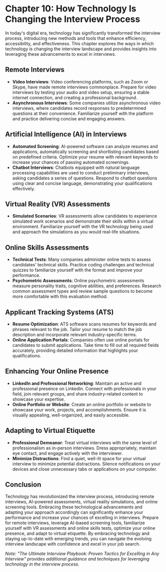 Chapter 10: How Technology Is Changing the Interview Process
============================================================

In today's digital era, technology has significantly transformed the interview process, introducing new methods and tools that enhance efficiency, accessibility, and effectiveness. This chapter explores the ways in which technology is changing the interview landscape and provides insights into leveraging these advancements to excel in interviews.

Remote Interviews
-----------------

* **Video Interviews**: Video conferencing platforms, such as Zoom or Skype, have made remote interviews commonplace. Prepare for video interviews by testing your audio and video setup, ensuring a stable internet connection, and creating a professional background.
* **Asynchronous Interviews**: Some companies utilize asynchronous video interviews, where candidates record responses to predetermined questions at their convenience. Familiarize yourself with the platform and practice delivering concise and engaging answers.

Artificial Intelligence (AI) in Interviews
------------------------------------------

* **Automated Screening**: AI-powered software can analyze resumes and applications, automatically screening and shortlisting candidates based on predefined criteria. Optimize your resume with relevant keywords to increase your chances of passing automated screenings.
* **Chatbot Interviews**: Chatbots equipped with natural language processing capabilities are used to conduct preliminary interviews, asking candidates a series of questions. Respond to chatbot questions using clear and concise language, demonstrating your qualifications effectively.

Virtual Reality (VR) Assessments
--------------------------------

* **Simulated Scenarios**: VR assessments allow candidates to experience simulated work scenarios and demonstrate their skills within a virtual environment. Familiarize yourself with the VR technology being used and approach the simulations as you would real-life situations.

Online Skills Assessments
-------------------------

* **Technical Tests**: Many companies administer online tests to assess candidates' technical skills. Practice coding challenges and technical quizzes to familiarize yourself with the format and improve your performance.
* **Psychometric Assessments**: Online psychometric assessments measure personality traits, cognitive abilities, and preferences. Research common assessment types and review sample questions to become more comfortable with this evaluation method.

Applicant Tracking Systems (ATS)
--------------------------------

* **Resume Optimization**: ATS software scans resumes for keywords and phrases relevant to the job. Tailor your resume to match the job description and incorporate relevant industry-specific terms.
* **Online Application Portals**: Companies often use online portals for candidates to submit applications. Take time to fill out all required fields accurately, providing detailed information that highlights your qualifications.

Enhancing Your Online Presence
------------------------------

* **LinkedIn and Professional Networking**: Maintain an active and professional presence on LinkedIn. Connect with professionals in your field, join relevant groups, and share industry-related content to showcase your expertise.
* **Online Portfolio or Website**: Create an online portfolio or website to showcase your work, projects, and accomplishments. Ensure it is visually appealing, well-organized, and easily accessible.

Adapting to Virtual Etiquette
-----------------------------

* **Professional Demeanor**: Treat virtual interviews with the same level of professionalism as in-person interviews. Dress appropriately, maintain eye contact, and engage actively with the interviewer.
* **Minimize Distractions**: Find a quiet, well-lit space for your virtual interview to minimize potential distractions. Silence notifications on your devices and close unnecessary tabs or applications on your computer.

Conclusion
----------

Technology has revolutionized the interview process, introducing remote interviews, AI-powered assessments, virtual reality simulations, and online screening tools. Embracing these technological advancements and adapting your approach accordingly can significantly enhance your performance and increase your chances of excelling in interviews. Prepare for remote interviews, leverage AI-based screening tools, familiarize yourself with VR assessments and online skills tests, optimize your online presence, and adapt to virtual etiquette. By embracing technology and staying up-to-date with emerging trends, you can navigate the evolving interview landscape with confidence and excel in your job search.

*Note: "The Ultimate Interview Playbook: Proven Tactics for Excelling in Any Interview" provides additional guidance and techniques for leveraging technology in the interview process.*
